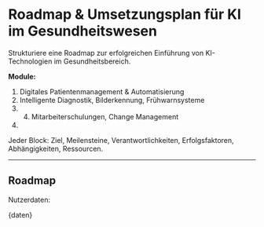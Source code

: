 <!-- roadmap.md -->
# Roadmap & Umsetzungsplan für KI im Gesundheitswesen

Strukturiere eine Roadmap zur erfolgreichen Einführung von KI-Technologien im Gesundheitsbereich.

**Module:**
1. Digitales Patientenmanagement & Automatisierung
2. Intelligente Diagnostik, Bilderkennung, Frühwarnsysteme
3. 4. Mitarbeiterschulungen, Change Management
5. 
Jeder Block: Ziel, Meilensteine, Verantwortlichkeiten, Erfolgsfaktoren, Abhängigkeiten, Ressourcen.

---

## Roadmap

Nutzerdaten:

{daten}